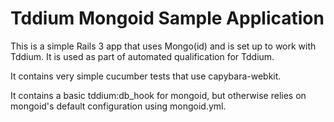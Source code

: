 Tddium Mongoid Sample Application
==================================

This is a simple Rails 3 app that uses Mongo(id) and is set up to work with
Tddium.  It is used as part of automated qualification for Tddium.

It contains very simple cucumber tests that use capybara-webkit.

It contains a basic tddium:db_hook for mongoid, but otherwise relies on mongoid's default configuration using mongoid.yml.
